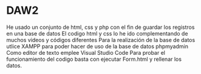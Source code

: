 # DAW2
He usado un conjunto de html, css y php con el fin de guardar los registros en una base de datos
El codigo html y css lo he ido complementando de muchos videos y códigos diferentes 
Para la realización de la base de datos utlice XAMPP para poder hacer de uso de la base de datos phpmyadmin
Como editor de texto emplee Visual Studio Code
Para probar el funcionamiento del codigo basta con ejecutar Form.html y rellenar los datos.

